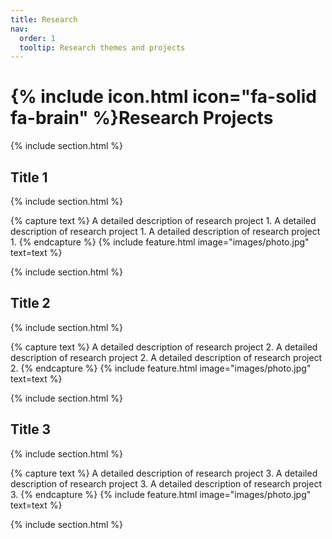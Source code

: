 ```yaml
---
title: Research
nav:
  order: 1
  tooltip: Research themes and projects
---
```


# {% include icon.html icon="fa-solid fa-brain" %}Research Projects
{% include section.html %}
## Title 1
{% include section.html %}

{% capture text %}
A detailed description of research project 1.
A detailed description of research project 1.
A detailed description of research project 1.
{% endcapture %}
{% include feature.html image="images/photo.jpg"  text=text %}

{% include section.html %}

## Title 2
{% include section.html %}

{% capture text %}
A detailed description of research project 2.
A detailed description of research project 2.
A detailed description of research project 2.
{% endcapture %}
{% include feature.html image="images/photo.jpg"   text=text %}


{% include section.html %}

## Title 3
{% include section.html %}

{% capture text %}
A detailed description of research project 3.
A detailed description of research project 3.
A detailed description of research project 3.
{% endcapture %}
{% include feature.html image="images/photo.jpg"   text=text %}


{% include section.html %}
